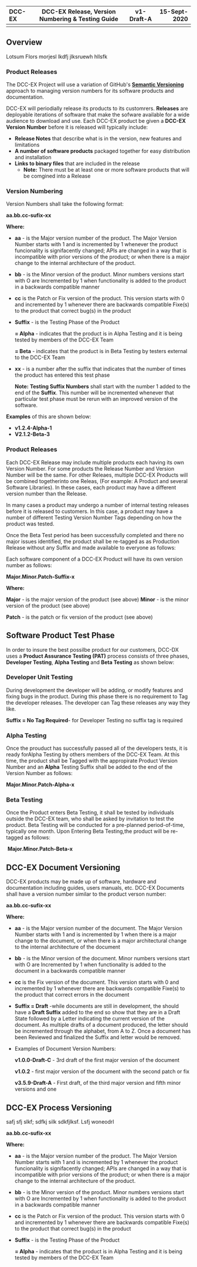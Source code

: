 | DCC-EX | DCC-EX Release, Version Numbering & Testing Guide | v1-Draft-A | 15-Sept-2020 |
| :----- | ------------------------------------------------- | ---------- | -----------: |
|        |                                                   |            |              |

## Overview

Lotsum Flors morjesl lkdfj jlksruewh hllsfk

### Product Releases

The DCC-EX Project will use a variation of GitHub's **[Semantic Versioning](https://semver.org)** approach to managing  version numbers for its software products and documentation.  

DCC-EX will periodially release its products to its customrers.  **Releases** are deployable iterations of software that make the sofware available for a wide audience to download and use.  Each DCC-EX product be given a **DCC-EX Version Number** before it is released will typically include:

   - **Release Notes** that describe what is in the version, new features and limitations
   - **A number of software products** packaged together for easy distribution and installation
   - **Links to binary files** that are included in the release
        - **Note:** There must be at least one or more software products that will be comgined into a Release 

### Version Numbering

Version Numbers shall take the following format:

**aa.bb.cc-sufix-xx**

**Where:**

- **aa** - is the Major version number of the product.  The Major Version Number starts with 1 and is incremented by 1 whenever the product funcionality  is signifacently changed; APIs are changed in a way that is incompatible with prior versions of the product; or when there is a major change to the internal architecture of the product. 

- **bb** - is the  Minor version of the product.  Minor numbers versions start with O are Incremented by 1 when functionality is added to the product in a backwards compatible manner

- **cc** is the Patch or Fix version of the product.  This version starts with 0 and incremented by 1 whenever there are  backwards compatible Fixe(s) to the product that correct bug(s) in the  product

- **Suffix** - is the Testing Phase of the Product

   **= Alpha** - indicates that the product is in Alpha Testing and it is being tested by members of the DCC-EX Team

   **= Beta** - indicates that the product is in Beta Testing by testers external to the DCC-EX Team

- **xx** - is a number after the suffix that indicates that the number of times the product has entered this test phase 

   **Note:** **Testing Suffix Numbers** shall start with the number 1 added to the end of the **Suffix**.  This number will be incremented whenever that particular test phase must be rerun with an improved version of the software.  

**Examples** of this are shown below:  

- **v1.2.4-Alpha-1**
- **V2.1.2-Beta-3**

### Product Releases

Each DCC-EX Release may include multiple products each having its own Version Number.  For some products the Release Number and Version Number will be the same.  For other Releaes, multiple DCC-EX Products will be combined togetherinto one Releas, (For example:  A Product and several Software Libraries).  In these cases, each product may have a different version number than the Release.  

In many cases a product may undergo a number of internal  testing releases before it is released to customers.  In this case, a  product may have a number of different Testing  Version Number Tags depending on how the product was tested.  

 Once the Beta Test period has been successfully completed and there no major issues identified, the product shall be re-tagged as as Production Release without any Suffix and made available to everyone as follows:

Each software  component of a DCC-EX Product will have its own version number as follows: 


   **Major.Minor.Patch-Suffix-x**  

**Where:**

   **Major** - is the major version of the product (see above)
   **Minor** - is the minor version of the product (see above)

  **Patch** - is the patch or fix version of the product (see above)

## Software Product Test Phase

In order to insure the best possilbe product for our customers, DCC-DX uses a **Product Assurance Testing  (PAT)** process consists of three phases, **Developer **T**esting**,  **Alpha Testing** and **Beta Testing** as shown below:  

### Developer Unit Testing

During development the developer will be adding, or modify features and fixing bugs in the product. During this phase there is no requirement to Tag the developer releases. The developer can Tag these releases any way they like. 

**Suffix = No Tag Required**-  for Developer Testing  no suffix tag is required

### Alpha Testing

Once the prouduct has successfully passed all of the developers tests, it is ready forAlpha Testing by others members of the DCC-EX Team.  At this time, the  product shall be Tagged with the appropirate Product Version Number and an **Alpha** Testing Suffix shall be added to the end of the Version Number as follows:

   **Major.Minor.Patch-Alpha-x** 

### Beta Testing

Once the Product enters Beta Testing, it shall be tested by individuals outside the DCC-EX team, who shall be asked by invitation to test the product.  Beta Testing will be conducted for a pre-planned period-of-time, typically one month. Upon Entering Beta Testing,the  product will be re-tagged as follows:

​    **Major.Minor.Patch-Beta-x** 



## DCC-EX Document Versioning

DCC-EX products may be made up of software, hardware and documentation including guides, users manuals, etc. DCC-EX Documents shall have a version number similar to the product verson number:

**aa.bb.cc-sufix-xx**

**Where:**

- **aa** - is the Major version number of the document.  The Major Version Number starts with 1 and is incremented by 1 when there is a major change to the document, or when there is a major architectural change to the internal architecture of the document

- **bb** - is the  Minor version of the document.  Minor numbers versions start with O are Incremented by 1 when functionality is added to the document in a backwards compatible manner

- **cc** is the  Fix version of the document.  This version starts with 0 and incremented by 1 whenever there are  backwards compatible Fixe(s) to the product that  correct errors in the document 

- **Suffix = Draft** -while documents are still in development, the should have a **Draft Suffix** added to the end so show that they are in a Draft State followed by a Letter indicating the current version of the document.  As multiple drafts of a document  produced, the letter should be incremented through the alphabet, from A to Z.  Once a document has been Reviewed and finalized the Suffix and letter would be removed.  

- Examples of Document Version Numbers: 

  **v1.0.0-Draft-C**  - 3rd draft of the first major version of the document

  **v1.0.2** - first major version of the document with the second patch or fix

  **v3.5.9-Draft-A**  - First draft, of the third major version and fifth minor versions and one  

## DCC-EX Process Versioning

safj sfj slkf; sdfkj silk sdkfjlksf. Lsfj woneodrl

**aa.bb.cc-sufix-xx**

**Where:**

- **aa** - is the Major version number of the product.  The Major Version Number starts with 1 and is incremented by 1 whenever the product funcionality  is signifacently changed; APIs are changed in a way that is incompatible with prior versions of the product; or when there is a major change to the internal architecture of the product. 

- **bb** - is the  Minor version of the product.  Minor numbers versions start with O are Incremented by 1 when functionality is added to the product in a backwards compatible manner

- **cc** is the Patch or Fix version of the product.  This version starts with 0 and incremented by 1 whenever there are  backwards compatible Fixe(s) to the product that correct bug(s) in the  product

- **Suffix** - is the Testing Phase of the Product

  **= Alpha** - indicates that the product is in Alpha Testing and it is being tested by members of the DCC-EX Team